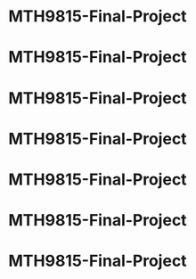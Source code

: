 # MTH9815-Final-Project
# MTH9815-Final-Project
# MTH9815-Final-Project
# MTH9815-Final-Project
# MTH9815-Final-Project
# MTH9815-Final-Project
# MTH9815-Final-Project

